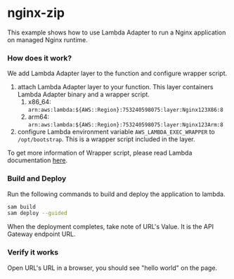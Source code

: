 # nginx-zip

This example shows how to use Lambda Adapter to run a Nginx application on managed Nginx runtime.

### How does it work?

We add Lambda Adapter layer to the function and configure wrapper script.

1. attach Lambda Adapter layer to your function. This layer containers Lambda Adapter binary and a wrapper script.
    1. x86_64: `arn:aws:lambda:${AWS::Region}:753240598075:layer:Nginx123X86:8`
    2. arm64: `arn:aws:lambda:${AWS::Region}:753240598075:layer:Nginx123Arm:8`
2. configure Lambda environment variable `AWS_LAMBDA_EXEC_WRAPPER` to `/opt/bootstrap`. This is a wrapper script
   included in the layer.

To get more information of Wrapper script, please read Lambda
documentation [here](https://docs.aws.amazon.com/lambda/latest/dg/runtimes-modify.html#runtime-wrapper).

### Build and Deploy

Run the following commands to build and deploy the application to lambda.

```bash
sam build
sam deploy --guided
```

When the deployment completes, take note of URL's Value. It is the API Gateway endpoint URL.

### Verify it works

Open URL's URL in a browser, you should see "hello world" on the page. 
